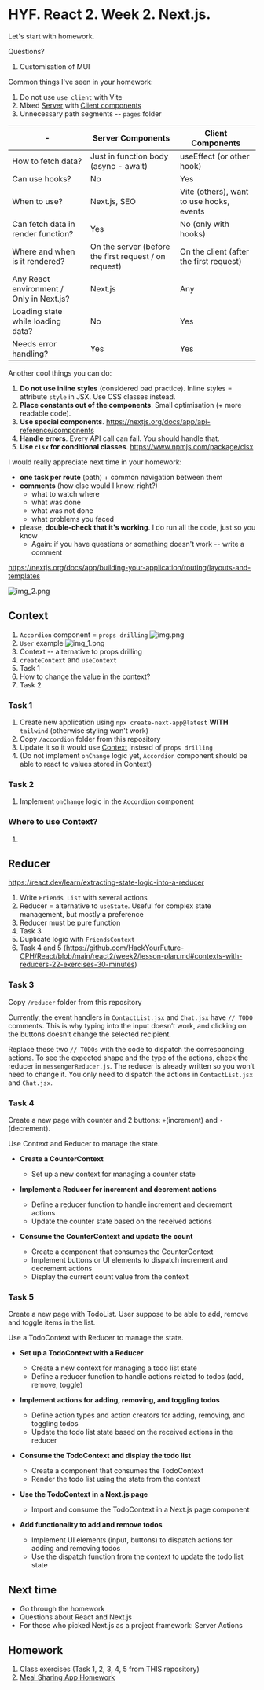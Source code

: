# HYF. React 2. Week 2. Next.js.

Let's start with homework.

Questions?

1. Customisation of MUI

Common things I've seen in your homework:

1. Do not use `use client` with Vite
2. Mixed [Server](https://nextjs.org/docs/app/building-your-application/rendering/server-components)
   with [Client components](https://nextjs.org/docs/app/building-your-application/rendering/client-components)
3. Unnecessary path segments -- `pages` folder

| -                                        | Server Components                                     | Client Components                        |
|------------------------------------------|-------------------------------------------------------|------------------------------------------|
| How to fetch data?                       | Just in function body (async - await)                 | useEffect (or other hook)                |
| Can use hooks?                           | No                                                    | Yes                                      |
| When to use?                             | Next.js, SEO                                          | Vite (others), want to use hooks, events |
| Can fetch data in render function?       | Yes                                                   | No (only with hooks)                     |
| Where and when is it rendered?           | On the server (before the first request / on request) | On the client (after the first request)  |
| Any React environment / Only in Next.js? | Next.js                                               | Any                                      |
| Loading state while loading data?        | No                                                    | Yes                                      |
| Needs error handling?                    | Yes                                                   | Yes                                      |

Another cool things you can do:

1. **Do not use inline styles** (considered bad practice). Inline styles = attribute `style` in JSX. Use CSS classes
   instead.
2. **Place constants out of the components**. Small optimisation (+ more readable code).
3. **Use special components**. https://nextjs.org/docs/app/api-reference/components
4. **Handle errors**. Every API call can fail. You should handle that.
5. **Use `clsx` for conditional classes**. https://www.npmjs.com/package/clsx

I would really appreciate next time in your homework:

- **one task per route** (path) + common navigation between them
- **comments** (how else would I know, right?)
    - what to watch where
    - what was done
    - what was not done
    - what problems you faced
- please, **double-check that it's working**. I do run all the code, just so you know
    - Again: if you have questions or something doesn't work -- write a comment

https://nextjs.org/docs/app/building-your-application/routing/layouts-and-templates

![img_2.png](img_2.png)

## Context

1. `Accordion` component = `props drilling`
   ![img.png](img.png)
2. `User` example
   ![img_1.png](img_1.png)
3. Context -- alternative to props drilling
4. `createContext` and `useContext`
5. Task 1
6. How to change the value in the context?
7. Task 2

### Task 1

1. Create new application using `npx create-next-app@latest` **WITH** `tailwind` (otherwise styling won't work)
2. Copy `/accordion` folder from this repository
3. Update it so it would use [Context](https://react.dev/reference/react/useContext#passing-data-deeply-into-the-tree) instead of `props drilling`
4. (Do not implement `onChange` logic yet,
   `Accordion` component should be able to react to
   values stored in Context)

### Task 2
1. Implement `onChange` logic in the `Accordion` component

### Where to use Context?

1.

## Reducer

https://react.dev/learn/extracting-state-logic-into-a-reducer

1. Write `Friends List` with several actions
2. Reducer = alternative to `useState`.
   Useful for complex state management, but mostly a preference
3. Reducer must be pure function
4. Task 3
5. Duplicate logic with `FriendsContext`
6. Task 4 and 5 (https://github.com/HackYourFuture-CPH/React/blob/main/react2/week2/lesson-plan.md#contexts-with-reducers-22-exercises-30-minutes)

### Task 3

Copy `/reducer` folder from this repository

Currently, the event handlers in `ContactList.jsx` and `Chat.jsx` have `// TODO` comments.
This is why typing into the input doesn’t work, and clicking on the buttons doesn’t change the selected recipient.

Replace these two `// TODOs` with the code to dispatch the corresponding actions.
To see the expected shape and the type of the actions,
check the reducer in `messengerReducer.js`.
The reducer is already written so you won’t need to change it.
You only need to dispatch the actions in `ContactList.jsx` and `Chat.jsx`.

### Task 4

Create a new page with counter and 2 buttons: `+`(increment) and `-`(decrement).

Use Context and Reducer to manage the state.

- **Create a CounterContext**
    - Set up a new context for managing a counter state

- **Implement a Reducer for increment and decrement actions**
    - Define a reducer function to handle increment and decrement actions
    - Update the counter state based on the received actions

- **Consume the CounterContext and update the count**
    - Create a component that consumes the CounterContext
    - Implement buttons or UI elements to dispatch increment and decrement actions
    - Display the current count value from the context

### Task 5

Create a new page with TodoList.
User suppose to be able to add, remove and toggle items in the list.

Use a TodoContext with Reducer to manage the state.

- **Set up a TodoContext with a Reducer**
    - Create a new context for managing a todo list state
    - Define a reducer function to handle actions related to todos (add, remove, toggle)

- **Implement actions for adding, removing, and toggling todos**
    - Define action types and action creators for adding, removing, and toggling todos
    - Update the todo list state based on the received actions in the reducer

- **Consume the TodoContext and display the todo list**
    - Create a component that consumes the TodoContext
    - Render the todo list using the state from the context

- **Use the TodoContext in a Next.js page**
    - Import and consume the TodoContext in a Next.js page component

- **Add functionality to add and remove todos**
    - Implement UI elements (input, buttons) to dispatch actions for adding and removing todos
    - Use the dispatch function from the context to update the todo list state

## Next time

- Go through the homework
- Questions about React and Next.js
- For those who picked Next.js as a project framework: Server Actions

## Homework

1. Class exercises (Task 1, 2, 3, 4, 5 from THIS repository)
2. [Meal Sharing App Homework](https://github.com/HackYourFuture-CPH/React/blob/main/react2/week2/homework.md)